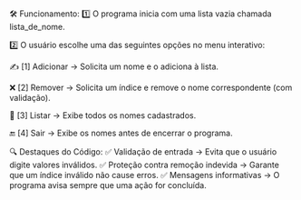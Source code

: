 
🛠 Funcionamento:
1️⃣ O programa inicia com uma lista vazia chamada lista_de_nome.

2️⃣ O usuário escolhe uma das seguintes opções no menu interativo:

✍ [1] Adicionar → Solicita um nome e o adiciona à lista.

❌ [2] Remover → Solicita um índice e remove o nome correspondente (com validação).

📜 [3] Listar → Exibe todos os nomes cadastrados.

🔚 [4] Sair → Exibe os nomes antes de encerrar o programa.


🔍 Destaques do Código:
✅ Validação de entrada → Evita que o usuário digite valores inválidos.
✅ Proteção contra remoção indevida → Garante que um índice inválido não cause erros.
✅ Mensagens informativas → O programa avisa sempre que uma ação for concluída.


 
